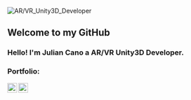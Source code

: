 ![AR/VR_Unity3D_Developer](https://i.imgur.com/5Qq0IJi.jpg)
## Welcome to my GitHub

### Hello! I'm Julian Cano a AR/VR Unity3D Developer.

### Portfolio:

<a href="https://twitter.com/JulianCanoDev">
  <img align="left" alt="Julian Cano VR | Twitter" width="22px" src="https://cdn.jsdelivr.net/npm/simple-icons@v3/icons/twitter.svg" />
</a>
<a href="https://www.linkedin.com/in/juliancanodev/">
  <img align="left" alt="Julian Cano VR" width="22px" src="https://cdn.jsdelivr.net/npm/simple-icons@v3/icons/linkedin.svg" />
</a>

<br />
<br />